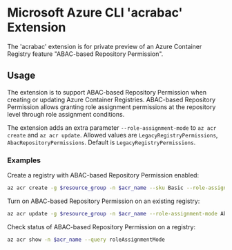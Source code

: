 Microsoft Azure CLI 'acrabac' Extension
=======================================

The 'acrabac' extension is for private preview of an Azure Container Registry feature "ABAC-based Repository Permission".


Usage
-----

The extension is to support ABAC-based Repository Permission when creating or updating Azure Container Registries.
ABAC-based Repository Permission allows granting role assignment permissions at the repository level through role assignment conditions.

The extension adds an extra parameter `--role-assignment-mode` to `az acr create` and `az acr update`.
Allowed values are `LegacyRegistryPermissions`, `AbacRepositoryPermissions`. Default is `LegacyRegistryPermissions`.

### Examples

Create a registry with ABAC-based Repository Permission enabled:

```bash
az acr create -g $resource_group -n $acr_name --sku Basic --role-assignment-mode AbacRepositoryPermissions --location $location
```

Turn on ABAC-based Repository Permission on an existing registry:

```bash
az acr update -g $resource_group -n $acr_name --role-assignment-mode AbacRepositoryPermissions
```

Check status of ABAC-based Repository Permission on a registry:

```bash
az acr show -n $acr_name --query roleAssignmentMode
```
